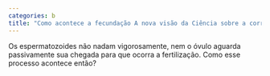```yaml
---
categories: b
title: "Como acontece a fecundação A nova visão da Ciência sobre a corrida dos espermatozoides ao óvulo"
---
```

Os espermatozoides não nadam vigorosamente, nem o óvulo aguarda passivamente sua chegada para que ocorra a fertilização. Como esse processo acontece então?